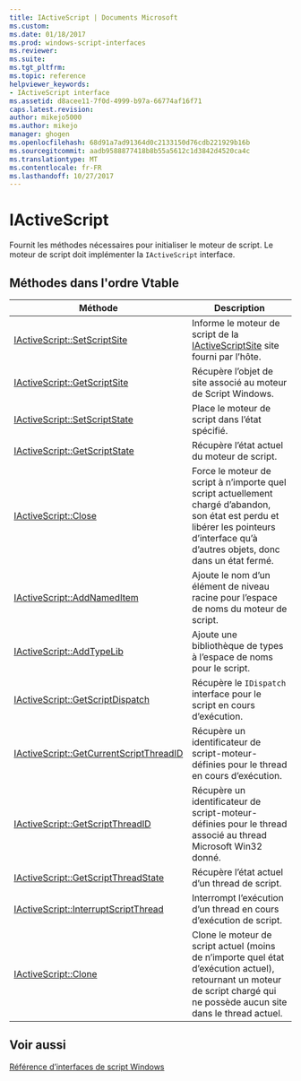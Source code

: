 ```yaml
---
title: IActiveScript | Documents Microsoft
ms.custom: 
ms.date: 01/18/2017
ms.prod: windows-script-interfaces
ms.reviewer: 
ms.suite: 
ms.tgt_pltfrm: 
ms.topic: reference
helpviewer_keywords:
- IActiveScript interface
ms.assetid: d8acee11-7f0d-4999-b97a-66774af16f71
caps.latest.revision: 
author: mikejo5000
ms.author: mikejo
manager: ghogen
ms.openlocfilehash: 68d91a7ad91364d0c2133150d76cdb221929b16b
ms.sourcegitcommit: aadb9588877418b8b55a5612c1d3842d4520ca4c
ms.translationtype: MT
ms.contentlocale: fr-FR
ms.lasthandoff: 10/27/2017
---
```

# <a name="iactivescript"></a>IActiveScript
Fournit les méthodes nécessaires pour initialiser le moteur de script. Le moteur de script doit implémenter la `IActiveScript` interface.  
  
## <a name="methods-in-vtable-order"></a>Méthodes dans l'ordre Vtable  
  
|Méthode|Description|  
|------------|-----------------|  
|[IActiveScript::SetScriptSite](../../winscript/reference/iactivescript-setscriptsite.md)|Informe le moteur de script de la [IActiveScriptSite](../../winscript/reference/iactivescriptsite.md) site fourni par l’hôte.|  
|[IActiveScript::GetScriptSite](../../winscript/reference/iactivescript-getscriptsite.md)|Récupère l’objet de site associé au moteur de Script Windows.|  
|[IActiveScript::SetScriptState](../../winscript/reference/iactivescript-setscriptstate.md)|Place le moteur de script dans l’état spécifié.|  
|[IActiveScript::GetScriptState](../../winscript/reference/iactivescript-getscriptstate.md)|Récupère l’état actuel du moteur de script.|  
|[IActiveScript::Close](../../winscript/reference/iactivescript-close.md)|Force le moteur de script à n’importe quel script actuellement chargé d’abandon, son état est perdu et libérer les pointeurs d’interface qu’à d’autres objets, donc dans un état fermé.|  
|[IActiveScript::AddNamedItem](../../winscript/reference/iactivescript-addnameditem.md)|Ajoute le nom d’un élément de niveau racine pour l’espace de noms du moteur de script.|  
|[IActiveScript::AddTypeLib](../../winscript/reference/iactivescript-addtypelib.md)|Ajoute une bibliothèque de types à l’espace de noms pour le script.|  
|[IActiveScript::GetScriptDispatch](../../winscript/reference/iactivescript-getscriptdispatch.md)|Récupère le `IDispatch` interface pour le script en cours d’exécution.|  
|[IActiveScript::GetCurrentScriptThreadID](../../winscript/reference/iactivescript-getcurrentscriptthreadid.md)|Récupère un identificateur de script-moteur-définies pour le thread en cours d’exécution.|  
|[IActiveScript::GetScriptThreadID](../../winscript/reference/iactivescript-getscriptthreadid.md)|Récupère un identificateur de script-moteur-définies pour le thread associé au thread Microsoft Win32 donné.|  
|[IActiveScript::GetScriptThreadState](../../winscript/reference/iactivescript-getscriptthreadstate.md)|Récupère l’état actuel d’un thread de script.|  
|[IActiveScript::InterruptScriptThread](../../winscript/reference/iactivescript-interruptscriptthread.md)|Interrompt l’exécution d’un thread en cours d’exécution de script.|  
|[IActiveScript::Clone](../../winscript/reference/iactivescript-clone.md)|Clone le moteur de script actuel (moins de n’importe quel état d’exécution actuel), retournant un moteur de script chargé qui ne possède aucun site dans le thread actuel.|  
  
## <a name="see-also"></a>Voir aussi  
 [Référence d’interfaces de script Windows](../../winscript/reference/windows-script-interfaces-reference.md)